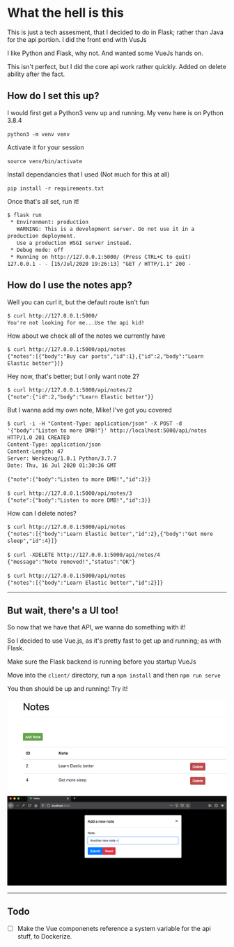 # What the hell is this

This is just a tech assesment, that I decided to do in Flask; rather than Java for the api portion. I did the front end with VusJs

I like Python and Flask, why not. And wanted some VueJs hands on.

This isn't perfect, but I did the core api work rather quickly. Added on delete ability after the fact.

## How do I set this up?

I would first get a Python3 venv up and running. My venv here is on Python 3.8.4

`python3 -m venv venv`

Activate it for your session

`source venv/bin/activate`

Install dependancies that I used (Not much for this at all)

`pip install -r requirements.txt`

Once that's all set, run it!

```
$ flask run
 * Environment: production
   WARNING: This is a development server. Do not use it in a production deployment.
   Use a production WSGI server instead.
 * Debug mode: off
 * Running on http://127.0.0.1:5000/ (Press CTRL+C to quit)
127.0.0.1 - - [15/Jul/2020 19:26:13] "GET / HTTP/1.1" 200 -
```

## How do I use the notes app?

Well you can curl it, but the default route isn't fun

```
$ curl http://127.0.0.1:5000/
You're not looking for me...Use the api kid!
```

How about we check all of the notes we currently have

```
$ curl http://127.0.0.1:5000/api/notes
{"notes":[{"body":"Buy car parts","id":1},{"id":2,"body":"Learn Elastic better"}]}
```

Hey now, that's better; but I only want note 2?

```
$ curl http://127.0.0.1:5000/api/notes/2
{"note":{"id":2,"body":"Learn Elastic better"}}
```

But I wanna add my own note, Mike!  I've got you covered

```
$ curl -i -H "Content-Type: application/json" -X POST -d '{"body":"Listen to more DMB!"}' http://localhost:5000/api/notes
HTTP/1.0 201 CREATED
Content-Type: application/json
Content-Length: 47
Server: Werkzeug/1.0.1 Python/3.7.7
Date: Thu, 16 Jul 2020 01:30:36 GMT

{"note":{"body":"Listen to more DMB!","id":3}}

$ curl http://127.0.0.1:5000/api/notes/3
{"note":{"body":"Listen to more DMB!","id":3}}
```

How can I delete notes?

```
$ curl http://127.0.0.1:5000/api/notes
{"notes":[{"body":"Learn Elastic better","id":2},{"body":"Get more sleep","id":4}]}

$ curl -XDELETE http://127.0.0.1:5000/api/notes/4
{"message":"Note removed!","status":"OK"}

$ curl http://127.0.0.1:5000/api/notes
{"notes":[{"body":"Learn Elastic better","id":2}]}
```

---

## But wait, there's a UI too!

So now that we have that API, we wanna do something with it!

So I decided to use Vue.js, as it's pretty fast to get up and running; as with Flask.

Make sure the Flask backend is running before you startup VueJs

Move into the `client/` directory, run a `npm install` and then `npm run serve`

You then should be up and running!  Try it!

![Notes UI 0](.github/images/screenshot0.png)
![Notes UI 1](.github/images/screenshot1.png)


---

## Todo

- [ ] Make the Vue componenets reference a system variable for the api stuff, to Dockerize.
